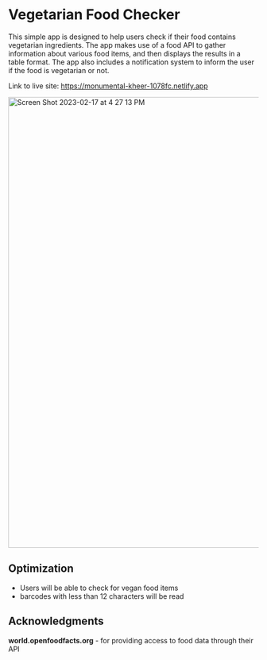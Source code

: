 # Vegetarian Food Checker

This simple app is designed to help users check if their food contains vegetarian ingredients. The app makes use of a food API to gather information about various food items, and then displays the results in a table format. The app also includes a notification system to inform the user if the food is vegetarian or not.

Link to live site: https://monumental-kheer-1078fc.netlify.app

<img width="907" alt="Screen Shot 2023-02-17 at 4 27 13 PM" src="https://user-images.githubusercontent.com/99496129/219696187-2cf0737a-b6df-4900-a86c-148ec3fa5a15.png">



## Optimization
* Users will be able to check for vegan food items
* barcodes with less than 12 characters will be read

## Acknowledgments
**world.openfoodfacts.org** - for providing access to food data through their API
